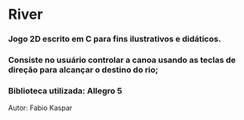 # River

### Jogo 2D escrito em C para fins ilustrativos e didáticos.
### Consiste no usuário controlar a canoa usando as teclas de direção para alcançar o destino do rio;
### Biblioteca utilizada: Allegro 5

Autor: Fabio Kaspar

